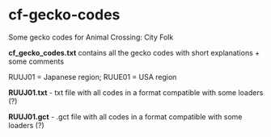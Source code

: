 # cf-gecko-codes
Some gecko codes for Animal Crossing: City Folk

**cf_gecko_codes.txt** contains all the gecko codes with short explanations + some comments

RUUJ01 = Japanese region; RUUE01 = USA region

**RUUJ01.txt** - txt file with all codes in a format compatible with some loaders (?)

**RUUJ01.gct** - .gct file with all codes in a format compatible with some loaders (?)
